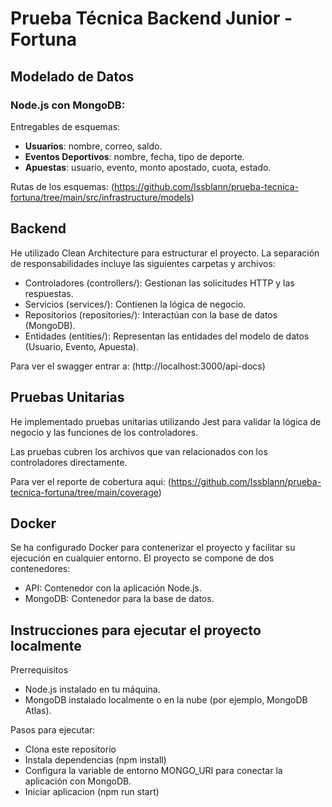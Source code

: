 # Prueba Técnica Backend Junior - Fortuna

## Modelado de Datos
### Node.js con MongoDB:
Entregables de esquemas:
- **Usuarios**: nombre, correo, saldo.
- **Eventos Deportivos**: nombre, fecha, tipo de deporte.
- **Apuestas**: usuario, evento, monto apostado, cuota, estado.
  
Rutas de los esquemas: (https://github.com/Issblann/prueba-tecnica-fortuna/tree/main/src/infrastructure/models)

## Backend
He utilizado Clean Architecture para estructurar el proyecto. La separación de responsabilidades incluye las siguientes carpetas y archivos:
- Controladores (controllers/): Gestionan las solicitudes HTTP y las respuestas.
- Servicios (services/): Contienen la lógica de negocio.
- Repositorios (repositories/): Interactúan con la base de datos (MongoDB).
- Entidades (entities/): Representan las entidades del modelo de datos (Usuario, Evento, Apuesta).

Para ver el swagger entrar a: (http://localhost:3000/api-docs)

## Pruebas Unitarias
He implementado pruebas unitarias utilizando Jest para validar la lógica de negocio y las funciones de los controladores.

Las pruebas cubren los archivos que van relacionados con los controladores directamente. 

Para ver el reporte de cobertura aqui: (https://github.com/Issblann/prueba-tecnica-fortuna/tree/main/coverage)

##  Docker 
Se ha configurado Docker para contenerizar el proyecto y facilitar su ejecución en cualquier entorno. El proyecto se compone de dos contenedores:

- API: Contenedor con la aplicación Node.js.
- MongoDB: Contenedor para la base de datos.


##  Instrucciones para ejecutar el proyecto localmente
Prerrequisitos
- Node.js instalado en tu máquina.
- MongoDB instalado localmente o en la nube (por ejemplo, MongoDB Atlas).
  
Pasos para ejecutar:

- Clona este repositorio
- Instala dependencias (npm install)
- Configura la variable de entorno MONGO_URI para conectar la aplicación con MongoDB.
- Iniciar aplicacion (npm run start)
